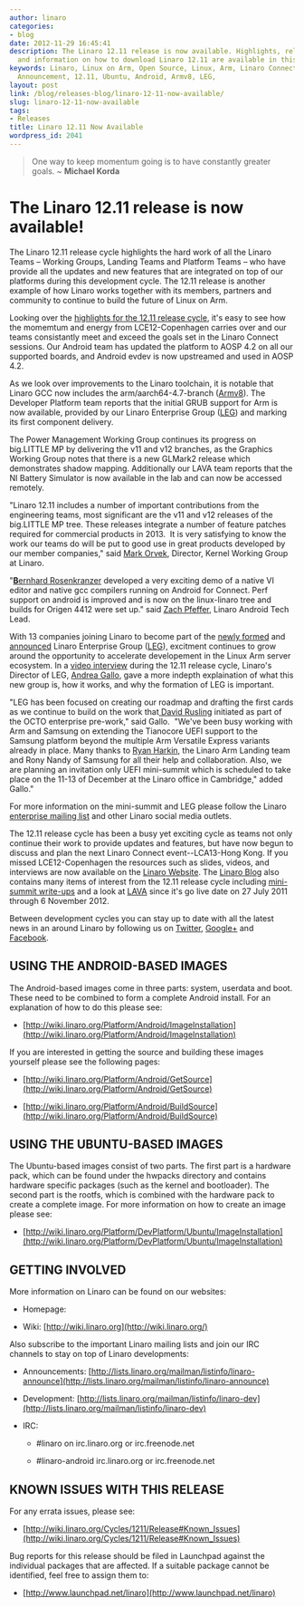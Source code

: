```yaml
---
author: linaro
categories:
- blog
date: 2012-11-29 16:45:41
description: The Linaro 12.11 release is now available. Highlights, release notes
  and information on how to download Linaro 12.11 are available in this post.
keywords: Linaro, Linux on Arm, Open Source, Linux, Arm, Linaro Connect, Release,
  Announcement, 12.11, Ubuntu, Android, Armv8, LEG,
layout: post
link: /blog/releases-blog/linaro-12-11-now-available/
slug: linaro-12-11-now-available
tags:
- Releases
title: Linaro 12.11 Now Available
wordpress_id: 2041
---
```


> One way to keep momentum going is to have constantly greater goals. ~ **Michael Korda** 

# The Linaro 12.11 release is now available!

The Linaro 12.11 release cycle highlights the hard work of all the Linaro Teams – Working Groups, Landing Teams and Platform Teams – who have provide all the updates and new features that are integrated on top of our platforms during this development cycle. The 12.11 release is another example of how Linaro works together with its members, partners and community to continue to build the future of Linux on Arm.



Looking over the [highlights for the 12.11 release cycle](https://wiki.linaro.org/Cycles/1211/Release), it's easy to see how the momemtum and energy from LCE12-Copenhagen carries over and our teams consistantly meet and exceed the goals set in the Linaro Connect sessions. Our Android team has updated the platform to AOSP 4.2 on all our supported boards, and Android evdev is now upstreamed and used in AOSP 4.2.



As we look over improvements to the Linaro toolchain, it is notable that Linaro GCC now includes the arm/aarch64-4.7-branch ([Armv8](/blog/armv8-64-bit-mini-summit-at-lce12-copenhagen/)). The Developer Platform team reports that the initial GRUB support for Arm is now available, provided by our Linaro Enterprise Group ([LEG](/engineering/groups/ldcg/)) and marking its first component delivery.



The Power Management Working Group continues its progress on big.LITTLE MP by delivering the v11 and v12 branches, as the Graphics Working Group notes that there is a new GLMark2 release which demonstrates shadow mapping. Additionally our LAVA team reports that the NI Battery Simulator is now available in the lab and can now be accessed remotely.


"Linaro 12.11 includes a number of important contributions from the engineering teams, most significant are the v11 and v12 releases of the big.LITTLE MP tree. These releases integrate a number of feature patches required for commercial products in 2013.  It is very satisfying to know the work our teams do will be put to good use in great products developed by our member companies," said [Mark Orvek](/about/), Director, Kernel Working Group at Linaro.



"[**B**ernhard Rosenkranzer](/about/) developed a very exciting demo of a native VI editor and native gcc compilers running on Android for Connect. Perf support on android is improved and is now on the linux-linaro tree and builds for Origen 4412 were set up." said [Zach Pfeffer](/about/), Linaro Android Tech Lead.



With 13 companies joining Linaro to become part of the [newly formed](/engineering/groups/ldcg/) and [announced](/news/industry-leaders-collaborate-to-accelerate-software-ecosystem-for-arm-servers-and-join-linaro/) Linaro Enterprise Group ([LEG](https://wiki.linaro.org/LEG/)), excitment continues to grow around the opportunity to accelerate developement in the Linux Arm server ecosystem. In a [video interview](http://youtu.be/kANJ9iGD3GI) during the 12.11 release cycle, Linaro's Director of LEG, [Andrea Gallo](/about/), gave a more indepth explaination of what this new group is, how it works, and why the formation of LEG is important.



"LEG has been focused on creating our roadmap and drafting the first cards as we continue to build on the work that[ David Rusling](/about/) initiated as part of the OCTO enterprise pre-work," said Gallo.  "We've been busy working with Arm and Samsung on extending the Tianocore UEFI support to the Samsung platform beyond the multiple Arm Versatile Express variants already in place. Many thanks to [Ryan Harkin](/about/), the Linaro Arm Landing team and Rony Nandy of Samsung for all their help and collaboration. Also, we are planning an invitation only UEFI mini-summit which is scheduled to take place on the 11-13 of December at the Linaro office in Cambridge," added Gallo."

For more information on the mini-summit and LEG please follow the Linaro [enterprise mailing list](http://lists.linaro.org/mailman/listinfo/linaro-enterprise) and other Linaro social media outlets.



The 12.11 release cycle has been a busy yet exciting cycle as teams not only continue their work to provide updates and features, but have now begun to discuss and plan the next Linaro Connect event--LCA13-Hong Kong. If you missed LCE12-Copenhagen the resources such as slides, videos, and interviews are now available on the [Linaro Website](/blog/summary-of-the-android-mini-summit-at-connect-copenhagen-2012/). The [Linaro Blog](/blog/) also contains many items of interest from the 12.11 release cycle including [mini-summit write-ups](/blog/armv8-64-bit-mini-summit-at-lce12-copenhagen/) and a look at [LAVA](/blog/watch-lava-erupt-with-growth-as-new-tests-are-added/) since it's go live date on 27 July 2011 through 6 November 2012.



Between development cycles you can stay up to date with all the latest news in an around Linaro by following us on [Twitter](https://twitter.com/LinaroOrg), [Google+](https://plus.google.com/+LinaroOnAir) and [Facebook](https://www.facebook.com/LinaroOrg).

## USING THE ANDROID-BASED IMAGES

The Android-based images come in three parts: system, userdata and boot. These need to be combined to form a complete Android install. For an explanation of how to do this please see:

  * [http://wiki.linaro.org/Platform/Android/ImageInstallation](http://wiki.linaro.org/Platform/Android/ImageInstallation)


If you are interested in getting the source and building these images yourself please see the following pages:


  * [http://wiki.linaro.org/Platform/Android/GetSource](http://wiki.linaro.org/Platform/Android/GetSource)


  * [http://wiki.linaro.org/Platform/Android/BuildSource](http://wiki.linaro.org/Platform/Android/BuildSource)

## USING THE UBUNTU-BASED IMAGES

The Ubuntu-based images consist of two parts. The first part is a hardware pack, which can be found under the hwpacks directory and contains hardware specific packages (such as the kernel and bootloader). The second part is the rootfs, which is combined with the hardware pack to create a complete image. For more information on how to create an image please see:

  * [http://wiki.linaro.org/Platform/DevPlatform/Ubuntu/ImageInstallation](http://wiki.linaro.org/Platform/DevPlatform/Ubuntu/ImageInstallation)

## GETTING INVOLVED

More information on Linaro can be found on our websites:

  * Homepage: [](/)


  * Wiki: [http://wiki.linaro.org](http://wiki.linaro.org/)


Also subscribe to the important Linaro mailing lists and join our IRC channels to stay on top of Linaro developments:


  * Announcements: [http://lists.linaro.org/mailman/listinfo/linaro-announce](http://lists.linaro.org/mailman/listinfo/linaro-announce)


  * Development: [http://lists.linaro.org/mailman/listinfo/linaro-dev](http://lists.linaro.org/mailman/listinfo/linaro-dev)


  * IRC:


    * #linaro on irc.linaro.org or irc.freenode.net


    * #linaro-android irc.linaro.org or irc.freenode.net

## KNOWN ISSUES WITH THIS RELEASE


For any errata issues, please see:


  * [http://wiki.linaro.org/Cycles/1211/Release#Known_Issues](http://wiki.linaro.org/Cycles/1211/Release#Known_Issues)


Bug reports for this release should be filed in Launchpad against the individual packages that are affected. If a suitable package cannot be identified, feel free to assign them to:


  * [http://www.launchpad.net/linaro](http://www.launchpad.net/linaro)